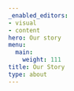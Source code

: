 ```yaml
---
_enabled_editors:
- visual
- content
hero: Our story
menu:
  main:
    weight: 111
title: Our Story
type: about
---
```

